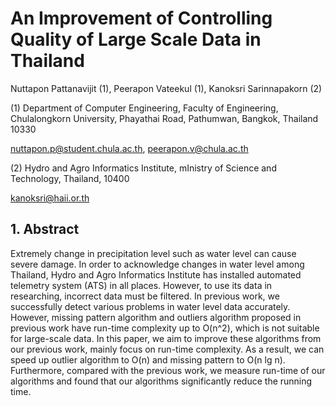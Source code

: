 
# An Improvement of Controlling Quality of Large Scale Data in Thailand

Nuttapon Pattanavijit (1), Peerapon Vateekul (1), Kanoksri Sarinnapakorn (2)

(1) Department of Computer Engineering, Faculty of Engineering, Chulalongkorn University, Phayathai Road, Pathumwan, Bangkok, Thailand 10330

nuttapon.p@student.chula.ac.th, peerapon.v@chula.ac.th

(2) Hydro and Agro Informatics Institute, mInistry of Science and Technology, Thailand, 10400

kanoksri@haii.or.th

## 1. Abstract

Extremely change in precipitation level such as water level can cause severe damage. In order to acknowledge changes in water level among Thailand, Hydro and Agro Informatics Institute has installed automated telemetry system (ATS) in all places. However, to use its data in researching, incorrect data must be filtered. In previous work, we successfully detect various problems in water level data accurately. However, missing pattern algorithm and outliers algorithm proposed in previous work have run-time complexity up to O(n^2), which is not suitable for large-scale data. In this paper, we aim to improve these algorithms from our previous work, mainly focus on run-time complexity. As a result,  we can speed up outlier algorithm to O(n) and missing pattern to  O(n lg n). Furthermore, compared with the previous work, we measure run-time of our algorithms and found that our algorithms significantly reduce the running time.

